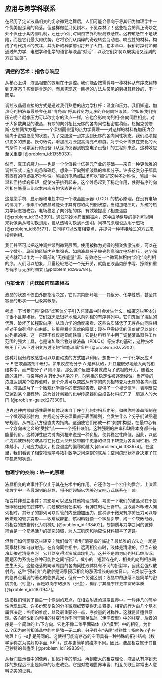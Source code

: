 ## 应用与跨学科联系

在经历了定义液晶相变的复杂微观之舞后，人们可能会倾向于将其归为物理学中一个优美但深奥的角落。但这样做就只见树木，不见森林了！这些相变的真正奇妙之处不仅在于其内部机制，还在于它们对周围世界的极高敏感性。这种敏感性不是缺陷，而是它们最大的优势。它将它们从纯粹的奇观转变为动态、响应性的材料，构成了现代技术的支柱，并为新的科学前沿打开了大门。在本章中，我们将探讨如何通过热力学、电磁学和化学的语言与液晶“对话”，以及它们如何以既实用又深刻的方式“回答”。

### 调控的艺术：指令与响应

从核心上讲，液晶相变的效用在于调控。我们能否按需诱导一种材料从有序态翻转到无序态？答案是肯定的，而且实现这一目标的方法从常见的到极其精妙的，不一而足。

调控液晶最直接的方式是通过我们熟悉的热力学杠杆：温度和压力。我们知道，加热向列相液晶最终会在其“清亮点”将其转变为无序的各向同性液体。但如果我们挤压它呢？就像压力可以改变水的沸点一样，它也会影响向列相-各向同性相变。对于大多数典型的液晶，有序的向列相比无序的各向同性相密度稍低。根据克劳修斯-克拉佩龙方程——一个深刻而普适的热力学真理——对这样的材料施加压力会偏向于密度更高的状态。为了克服这一点并达到无序的各向同性状态，我们必须提供更多的热能。换句话说，增加压力会提高清亮点温度。对于设计需要在变化的大气条件下可靠运行的设备（从深海仪器到航空电子设备）的工程师来说，这种效应至关重要 [@problem_id:1955039]。

然而，真正的魔力——也是一个价值数十亿美元产业的基础——来自一种更优雅的调控形式：施加电场和磁场。想象一下向列相液晶的棒状分子。许多这类分子都具有固有的电或磁不对称性。施加的电场或磁场可以“抓住”这种不对称性，施加一种温和但持续的扭矩，促使分子排列起来。这个外场起到了稳定作用，使得有序的向列相在能量上比它本来应有的状态更有利。

这是您手机、显示器和电视中每一个液晶显示器（LCD）的核心原理。在没有电场的情况下，像素中的液晶可能处于其有序的向列相状态。当施加电压时，系统的热力学状态被改变。电场稳定了向列相的序，有效地提高了相变温度 [@problem_id:1343391]。通过巧妙地布置偏振片，这种由场诱导的排列可以用来将像素从暗切换到亮，或从透明切换到不透明。同样的原理也适用于磁场 [@problem_id:89677]，它同样可以改变相变点，并提供一种非接触式的方式来操控物相。

我们甚至可以把这种调控带到微观层面。使用被称为光镊的强聚焦激光束，可以在一个微小、局部的区域内产生强光。如果液晶分子被光的高强度电场排斥，这个强光点就可以作为一个局部的“无序能量”源，有效地在一个微观体积内“熔化”向列相的序。人们可以想象，只需轻轻拨动一个光开关，就能在液晶内部书写、擦除和重写有序与无序的图案 [@problem_id:996784]。

### 内部世界：内因如何塑造相态

液晶的状态不仅由外部指令决定，它对其内部环境——其组分、化学性质，甚至其容器的形状——也极其敏感。

考虑一下当我们将“杂质”或客体分子引入纯液晶中时会发生什么。如果这些客体分子很小且非棒状，它们就无法很好地融入向列相的有序排列中。它们充当了混乱的代理，破坏了长程取向序。从热力学的角度来看，这些杂质降低了无序各向同性相相对于向列相的自由能。结果是相变温度的降低；现在只需较低的温度就足以熔化向列相的序。这一原理不仅仅是奇闻轶事；它是材料科学中用于调整液晶器件工作范围的强大工具，也是诸如聚合物分散液晶（PDLCs）等技术的基础，这种技术被用于可从不透明变为透明的“智能玻璃”窗户 [@problem_id:65903]。

这种对组分的敏感性可以以更动态的方式加以利用。想象一下，一个化学反应 $A \rightarrow P$ 在液晶溶剂中进行。如果反应物分子 $A$ 是棒状的，并且能很好地融入向列相结构中，而产物分子 $P$ 则不是，那么这个反应本身就成为了该相的开关。随着反应的进行，将亲序的 $A$ 转化为扰序的 $P$，向列相的稳定性被逐渐侵蚀。当产物的浓度达到某个临界值时，整个介质可以突然从有序的向列相转变为无序的各向同性相。液晶成为了一个微观化学事件的宏观报告者，提供了一个视觉信号，表明反应已达到某个里程碑。这为设计新颖的化学传感器和自报告材料打开了一扇迷人的大门 [@problem-gated:273309]。

也许这种内部敏感性最美的体现来自于序与几何的相互作用。如果你将液晶限制在一个微观球形腔内，并规定分子必须垂直于表面排列，会发生什么？分子们试图遵守规则，从四面八方径直向内指向。这迫使它们形成一种“刺猬”构型，在最中心有一个方向未定义的“受挫”点——一个拓扑缺陷。这种强制的曲率和缺陷本身都带有能量代价。这种弹性应力对向列相来说是一种负担，使其稳定性降低。因此，以这种方式被限制的液晶将在比在大型开放容器中更低的温度下转变为各向同性相。腔体越小，几何应力越大，相变温度的偏移就越大 [@problem_id:333654]。在这里，我们看到了相变物理学与拓扑数学之间深刻的联系；空间的形状本身决定了其中物质的状态。

### 物理学的交响：统一的原理

液晶相变的故事并不仅止于其在技术中的作用。它还作为一个宏伟的舞台，上演着物理学中一些最深刻的原理，将不同领域以优美的交响方式联系在一起。

相变并非孤立事件；其影响可以波及其他物理领域。考虑一下我们的液晶现在不是被限制在刚性腔体中，而是被限制在柔软、有弹性的毛细管中。当液晶冷却进入向列相时，其分子的排列可以对管的内壁施加压力。这种源于微观有序的压力可以导致宏观的管子变形——收缩或膨胀。该材料就像一个微型引擎，或一个软致动器，将相变的热能转化为机械功 [@problem_id:138402]。软物质与力学之间的这种耦合是一个充满活力的研究领域，为人工肌肉和响应性材料铺平了道路。

但我们如何观察这些转变？我们如何“看到”清亮点的临近？最优雅的方法之一就是观察材料如何散射光。在各向同性相中，远离相变点时，液体是清澈的。但当它被冷却接近清亮点时，它开始变得浑浊或呈现乳光。这并不是因为向列相已经形成，而是因为系统在各种可能性之间“闪烁”。微小的、短暂存在的、相关的向列相序畴生生灭灭。这些涨落的畴与周围的各向同性液体具有不同的折射率，因此会强烈散射光。这种“预转变”光散射是洞察预示相变的涨落增长的直接窗口。它类似于在水的临界点看到的著名的临界乳光，但有一个关键区别：液晶中的涨落不是简单的密度变化（标量），而是取向序的涨落（张量），揭示了其有序性更丰富的本质 [@problem_id:1851947]。

这把我们带到了最后一个深刻的观点。在相变附近的混沌世界中，一种非凡的简单性浮现出来。许多纷繁复杂的分子微观细节变得无关紧要，相变的行为由几个基本属性决定：空间的维度，以及最重要的一点，序参量的对称性。这就是普适性原理。各向同性到向列相的相变行为不同于简单磁体（伊辛模型）中的相变，后者的序是一个简单的上/下方向。它也不像二维平面磁体（XY模型）中的相变。为什么？因为向列相液晶中的序是独一无二的。分子具有“头尾”对称性；指向矢 $\vec{n}$ 在物理上与 $-\vec{n}$ 是等同的。这使得可能有序态的空间具有一种特殊的拓扑结构（数学家称之为实射影平面, $\mathbb{R}P^2$），这与更简单的磁体不同。因此，液晶相变属于其自己独特的普适类 [@problem_id:1998394]。

从我们显示器中的像素，到拓扑学的前沿，再到宏大的相变理论，液晶从有序到无序的旅程远不止是简单的状态改变。它是对物理世界丰富、相互关联且常常出人意料之美的证明。